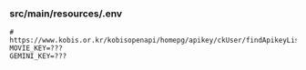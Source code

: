 ### src/main/resources/.env
```dotenv
#
https://www.kobis.or.kr/kobisopenapi/homepg/apikey/ckUser/findApikeyList.do
MOVIE_KEY=???
GEMINI_KEY=???


```